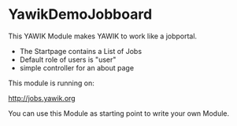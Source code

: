 YawikDemoJobboard
=================

This YAWIK Module makes YAWIK to work like a jobportal.

* The Startpage contains a List of Jobs
* Default role of users is "user"
* simple controller for an about page

This module is running on:

http://jobs.yawik.org

You can use this Module as starting point to write your own Module.
